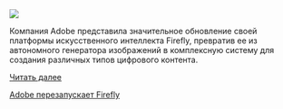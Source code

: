<!--2025-04-27 11:24:38-->
<div class="yb">
  <div class="rss habr"><img src="https://habrastorage.org/getpro/habr/upload_files/d6d/570/593/d6d570593a98fc1b52579b6bc963a358.jpg" /><p>Компания Adobe представила значительное обновление своей платформы искусственного интеллекта Firefly, превратив ее из автономного генератора изображений в комплексную систему для создания различных типов цифрового контента.</p> <a href="https://habr.com/ru/articles/904838/#habracut">Читать далее</a> <p class="titl"><a href="https://habr.com/ru/companies/bothub/news/904838/?utm_source=habrahabr&utm_medium=rss&utm_campaign=904838">Adobe перезапускает Firefly</a></p></div>
</div>
